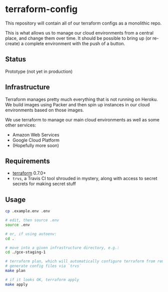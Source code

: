 # terraform-config

This repository will contain all of our terraform configs as a monolithic repo.

This is what allows us to manage our cloud environments from a central place,
and change them over time. It should be possible to bring up (or re-create) a
complete environment with the push of a button.

## Status

Prototype (not yet in production)

## Infrastructure

Terraform manages pretty much everything that is not running on Heroku. We build
images using Packer and then spin up instances in our cloud environments based
on those images.

We use terraform to manage our main cloud environments as well as some other
services:

* Amazon Web Services
* Google Cloud Platform
* (Hopefully more soon)

## Requirements

* [terraform](https://www.terraform.io/) 0.7.0+
* `trvs`, a Travis CI tool shrouded in mystery, along with access to secret
  secrets for making secret stuff

## Usage

``` bash
cp .example.env .env

# edit, then source .env
source .env

# or, if using autoenv:
cd .

# move into a given infrastructure directory, e.g.:
cd ./gce-staging-1

# terraform plan, which will automatically configure terraform from remote and
# generate config files via `trvs`
make plan

# if it looks OK, terraform apply
make apply
```
